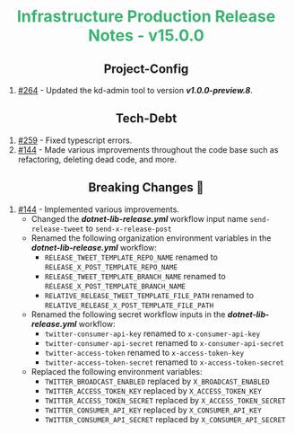 <h1 align="center" style="color: mediumseagreen;font-weight: bold;">
Infrastructure Production Release Notes - v15.0.0
</h1>

<h2 align="center" style="font-weight: bold;">Project-Config</h2>

1. [#264](https://github.com/KinsonDigital/Infrastructure/issues/264) - Updated the kd-admin tool to version ***v1.0.0-preview.8***.

<h2 align="center" style="font-weight: bold;">Tech-Debt</h2>

1. [#259](https://github.com/KinsonDigital/Infrastructure/issues/259) - Fixed typescript errors.
2. [#144](https://github.com/KinsonDigital/Infrastructure/issues/144) - Made various improvements throughout the code base such as refactoring, deleting dead code, and more.

<h2 align="center" style="font-weight: bold;">Breaking Changes 🧨</h2>

1. [#144](https://github.com/KinsonDigital/Infrastructure/issues/144) - Implemented various improvements.
   - Changed the _**dotnet-lib-release.yml**_ workflow input name `send-release-tweet` to `send-x-release-post`
   - Renamed the following organization environment variables in the ***dotnet-lib-release.yml*** workflow:
     - `RELEASE_TWEET_TEMPLATE_REPO_NAME` renamed to `RELEASE_X_POST_TEMPLATE_REPO_NAME`
     - `RELEASE_TWEET_TEMPLATE_BRANCH_NAME` renamed to `RELEASE_X_POST_TEMPLATE_BRANCH_NAME`
     - `RELATIVE_RELEASE_TWEET_TEMPLATE_FILE_PATH` renamed to `RELATIVE_RELEASE_X_POST_TEMPLATE_FILE_PATH`
   - Renamed the following secret workflow inputs in the _**dotnet-lib-release.yml**_ workflow:
     - `twitter-consumer-api-key` renamed to `x-consumer-api-key`
     - `twitter-consumer-api-secret` renamed to `x-consumer-api-secret`
     - `twitter-access-token` renamed to `x-access-token-key`
     - `twitter-access-token-secret` renamed to `x-access-token-secret`
   - Replaced the following environment variables:
     - `TWITTER_BROADCAST_ENABLED` replaced by `X_BROADCAST_ENABLED`
     - `TWITTER_ACCESS_TOKEN_KEY` replaced by `X_ACCESS_TOKEN_KEY`
     - `TWITTER_ACCESS_TOKEN_SECRET` replaced by `X_ACCESS_TOKEN_SECRET`
     - `TWITTER_CONSUMER_API_KEY` replaced by `X_CONSUMER_API_KEY`
     - `TWITTER_CONSUMER_API_SECRET` replaced by `X_CONSUMER_API_SECRET`
